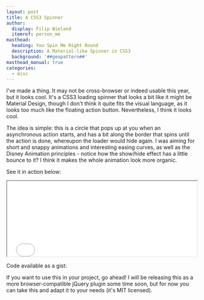 ```yaml
---
layout: post
title: A CSS3 Spinner
author:
  display: Filip Wieland
  itemref: person_me
masthead:
  heading: You Spin Me Right Round
  description: A Material-like Spinner in CSS3
  background: '##geopattern##'
masthead_manual: true
categories:
  - misc
---
```


I've made a thing. It may not be cross-browser or indeed usable this year, but
it looks cool. It's a CSS3 loading spinner that looks a bit like it might be
Material Design, though I don't think it quite fits the visual language,
as it looks too much like the floating action button. Nevertheless, I think it
looks cool.

The idea is simple: this is a circle that pops up at you when an asynchronous
action starts, and has a bit along the border that spins until the action is
done, whereupon the loader would hide again. I was aiming for short and snappy
animations and interesting easing curves, as well as the Disney Animation
principles - notice how the show/hide effect has a little bounce to it? I think
it makes the whole animation look more organic.

See it in action below:

<iframe style="width: 100%; height: 200px"
  src="{{url}}/frame-contents/2015-03-29-loader.html"></iframe>

Code available as a gist:

<script src="https://gist.github.com/FLamparski/27f16d73974e6547f786.js">
</script>

If you want to use this in your project, go ahead! I will be releasing this as
a more browser-compatible jQuery plugin some time soon, but for now you can take
this and adapt it to your needs (it's MIT licensed).
